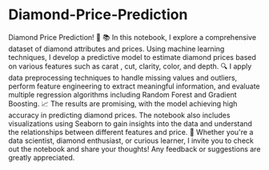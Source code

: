 # Diamond-Price-Prediction
 Diamond Price Prediction! 💎
📚 In this notebook, I explore a comprehensive dataset of diamond attributes and prices. Using machine learning techniques, I develop a predictive model to estimate diamond prices based on various features such as carat , cut, clarity, color, and depth.
🔍 I apply data preprocessing techniques to handle missing values and outliers, perform feature engineering to extract meaningful information, and evaluate multiple regression algorithms including Random Forest and Gradient Boosting.
📈 The results are promising, with the model achieving high accuracy in predicting diamond prices. The notebook also includes visualizations using Seaborn to gain insights into the data and understand the relationships between different features and price.
🌟 Whether you're a data scientist, diamond enthusiast, or curious learner, I invite you to check out the notebook and share your thoughts!
Any feedback or suggestions are greatly appreciated.

 
